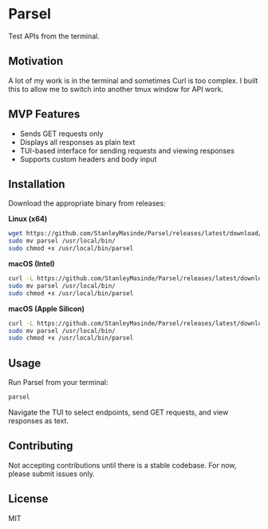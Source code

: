 # Parsel

Test APIs from the terminal.

## Motivation

A lot of my work is in the terminal and sometimes Curl is too complex. I built this to allow me to switch into another tmux window for API work.

## MVP Features

* Sends GET requests only
* Displays all responses as plain text
* TUI-based interface for sending requests and viewing responses
* Supports custom headers and body input

## Installation

Download the appropriate binary from releases:

**Linux (x64)**

```bash
wget https://github.com/StanleyMasinde/Parsel/releases/latest/download/parsel-linux-x64.tar.gz && tar -xzf parsel-linux-x64.tar.gz && rm parsel-linux-x64.tar.gz
sudo mv parsel /usr/local/bin/
sudo chmod +x /usr/local/bin/parsel
```

**macOS (Intel)**

```bash
curl -L https://github.com/StanleyMasinde/Parsel/releases/latest/download/parsel-darwin-x64.tar.gz | tar -xz
sudo mv parsel /usr/local/bin/
sudo chmod +x /usr/local/bin/parsel
```

**macOS (Apple Silicon)**

```bash
curl -L https://github.com/StanleyMasinde/Parsel/releases/latest/download/parsel-darwin-arm64.tar.gz | tar -xz
sudo mv parsel /usr/local/bin/
sudo chmod +x /usr/local/bin/parsel
```

## Usage

Run Parsel from your terminal:

```bash
parsel
```

Navigate the TUI to select endpoints, send GET requests, and view responses as text.

## Contributing

Not accepting contributions until there is a stable codebase. For now, please submit issues only.

## License

MIT

